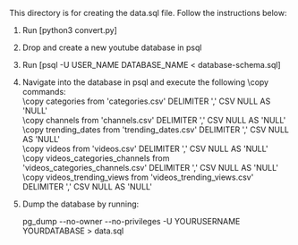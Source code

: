 This directory is for creating the data.sql file. Follow the instructions below:
1. Run [python3 convert.py]
2. Drop and create a new youtube database in psql
3. Run [psql -U USER_NAME DATABASE_NAME < database-schema.sql]
4. Navigate into the database in psql and execute the following \copy commands: <br/>
\copy categories from 'categories.csv' DELIMITER ',' CSV NULL AS 'NULL' <br/>
\copy channels from 'channels.csv' DELIMITER ',' CSV NULL AS 'NULL' <br/>
\copy trending_dates from 'trending_dates.csv' DELIMITER ',' CSV NULL AS 'NULL'<br/>
\copy videos from 'videos.csv' DELIMITER ',' CSV NULL AS 'NULL'<br/>
\copy videos_categories_channels from 'videos_categories_channels.csv' DELIMITER ',' CSV NULL AS 'NULL'<br/>
\copy videos_trending_views from 'videos_trending_views.csv' DELIMITER ',' CSV NULL AS 'NULL'<br/>
6. Dump the database by running:

	pg_dump --no-owner --no-privileges -U YOURUSERNAME YOURDATABASE > data.sql
